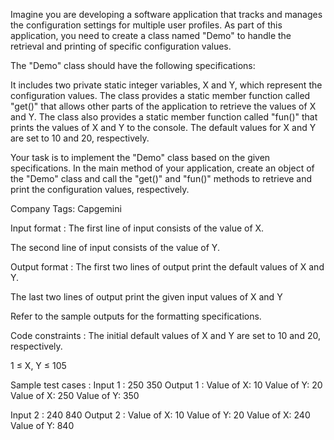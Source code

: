 Imagine you are developing a software application that tracks and manages the configuration settings for multiple user profiles. As part of this application, you need to create a class named "Demo" to handle the retrieval and printing of specific configuration values. 



The "Demo" class should have the following specifications:

It includes two private static integer variables, X and Y, which represent the configuration values.
The class provides a static member function called "get()" that allows other parts of the application to retrieve the values of X and Y.
The class also provides a static member function called "fun()" that prints the values of X and Y to the console.
The default values for X and Y are set to 10 and 20, respectively.


Your task is to implement the "Demo" class based on the given specifications. In the main method of your application, create an object of the "Demo" class and call the "get()" and "fun()" methods to retrieve and print the configuration values, respectively.



Company Tags: Capgemini 

Input format :
The first line of input consists of the value of X.

The second line of input consists of the value of Y.

Output format :
The first two lines of output print the default values of X and Y.

The last two lines of output print the given input values of X and Y



Refer to the sample outputs for the formatting specifications.

Code constraints :
The initial default values of X and Y are set to 10 and 20, respectively.

1 ≤ X, Y ≤ 105

Sample test cases :
Input 1 :
250
350
Output 1 :
Value of X: 10
Value of Y: 20
Value of X: 250
Value of Y: 350

Input 2 :
240
840
Output 2 :
Value of X: 10
Value of Y: 20
Value of X: 240
Value of Y: 840
